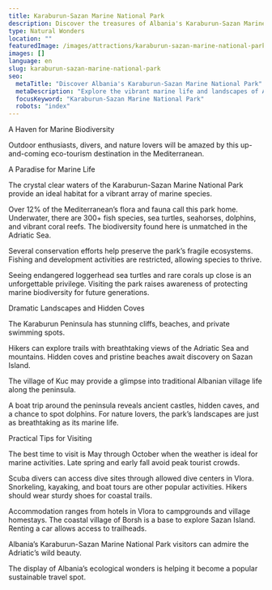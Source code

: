 ```yaml
---
title: Karaburun-Sazan Marine National Park
description: Discover the treasures of Albania's Karaburun-Sazan Marine National Park, from the crystal clear waters teeming with marine life to the dramatic cliffs and secluded coves waiting to be explored.
type: Natural Wonders
location: ""
featuredImage: /images/attractions/karaburun-sazan-marine-national-park.jpg
images: []
language: en
slug: karaburun-sazan-marine-national-park
seo:
  metaTitle: "Discover Albania's Karaburun-Sazan Marine National Park"
  metaDescription: "Explore the vibrant marine life and landscapes of Albania's Karaburun-Sazan Marine National Park. Discover a haven for nature enthusiasts and conservationists."
  focusKeyword: "Karaburun-Sazan Marine National Park"
  robots: "index"
---
```


A Haven for Marine Biodiversity

Outdoor enthusiasts, divers, and nature lovers will be amazed by this up-and-coming eco-tourism destination in the Mediterranean.

A Paradise for Marine Life

The crystal clear waters of the Karaburun-Sazan Marine National Park provide an ideal habitat for a vibrant array of marine species.

Over 12% of the Mediterranean’s flora and fauna call this park home. Underwater, there are 300+ fish species, sea turtles, seahorses, dolphins, and vibrant coral reefs. The biodiversity found here is unmatched in the Adriatic Sea.

Several conservation efforts help preserve the park’s fragile ecosystems. Fishing and development activities are restricted, allowing species to thrive.

Seeing endangered loggerhead sea turtles and rare corals up close is an unforgettable privilege. Visiting the park raises awareness of protecting marine biodiversity for future generations.

Dramatic Landscapes and Hidden Coves

The Karaburun Peninsula has stunning cliffs, beaches, and private swimming spots.

Hikers can explore trails with breathtaking views of the Adriatic Sea and mountains. Hidden coves and pristine beaches await discovery on Sazan Island.

The village of Kuc may provide a glimpse into traditional Albanian village life along the peninsula.

A boat trip around the peninsula reveals ancient castles, hidden caves, and a chance to spot dolphins. For nature lovers, the park’s landscapes are just as breathtaking as its marine life.

Practical Tips for Visiting

The best time to visit is May through October when the weather is ideal for marine activities. Late spring and early fall avoid peak tourist crowds.

Scuba divers can access dive sites through allowed dive centers in Vlora. Snorkeling, kayaking, and boat tours are other popular activities. Hikers should wear sturdy shoes for coastal trails.

Accommodation ranges from hotels in Vlora to campgrounds and village homestays. The coastal village of Borsh is a base to explore Sazan Island. Renting a car allows access to trailheads.

Albania’s Karaburun-Sazan Marine National Park visitors can admire the Adriatic’s wild beauty.

The display of Albania’s ecological wonders is helping it become a popular sustainable travel spot.

